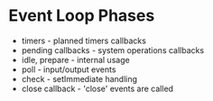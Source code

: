 # Event Loop Phases

- timers - planned timers callbacks
- pending callbacks - system operations callbacks
- idle, prepare - internal usage
- poll - input/output events
- check - setImmediate handling
- close callback - 'close' events are called
